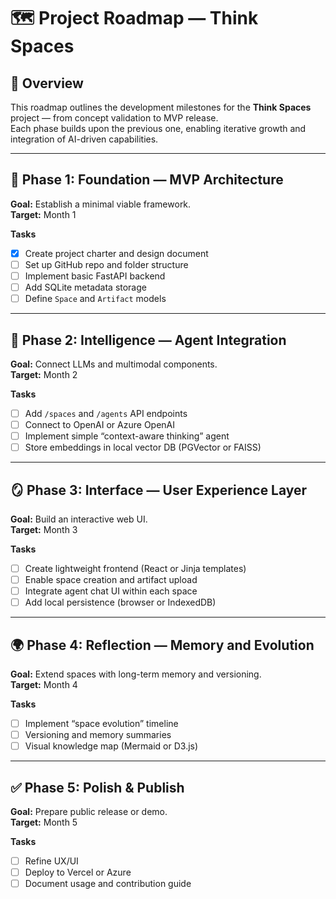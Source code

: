 # 🗺️ Project Roadmap — Think Spaces

## 🎯 Overview
This roadmap outlines the development milestones for the **Think Spaces** project — from concept validation to MVP release.  
Each phase builds upon the previous one, enabling iterative growth and integration of AI-driven capabilities.

---

## 🧩 Phase 1: Foundation — MVP Architecture
**Goal:** Establish a minimal viable framework.  
**Target:** Month 1  

**Tasks**
- [x] Create project charter and design document  
- [ ] Set up GitHub repo and folder structure  
- [ ] Implement basic FastAPI backend  
- [ ] Add SQLite metadata storage  
- [ ] Define `Space` and `Artifact` models

---

## 🧠 Phase 2: Intelligence — Agent Integration
**Goal:** Connect LLMs and multimodal components.  
**Target:** Month 2  

**Tasks**
- [ ] Add `/spaces` and `/agents` API endpoints  
- [ ] Connect to OpenAI or Azure OpenAI  
- [ ] Implement simple “context-aware thinking” agent  
- [ ] Store embeddings in local vector DB (PGVector or FAISS)

---

## 🪞 Phase 3: Interface — User Experience Layer
**Goal:** Build an interactive web UI.  
**Target:** Month 3  

**Tasks**
- [ ] Create lightweight frontend (React or Jinja templates)  
- [ ] Enable space creation and artifact upload  
- [ ] Integrate agent chat UI within each space  
- [ ] Add local persistence (browser or IndexedDB)

---

## 🌍 Phase 4: Reflection — Memory and Evolution
**Goal:** Extend spaces with long-term memory and versioning.  
**Target:** Month 4  

**Tasks**
- [ ] Implement “space evolution” timeline  
- [ ] Versioning and memory summaries  
- [ ] Visual knowledge map (Mermaid or D3.js)  

---

## ✅ Phase 5: Polish & Publish
**Goal:** Prepare public release or demo.  
**Target:** Month 5  

**Tasks**
- [ ] Refine UX/UI  
- [ ] Deploy to Vercel or Azure  
- [ ] Document usage and contribution guide  
